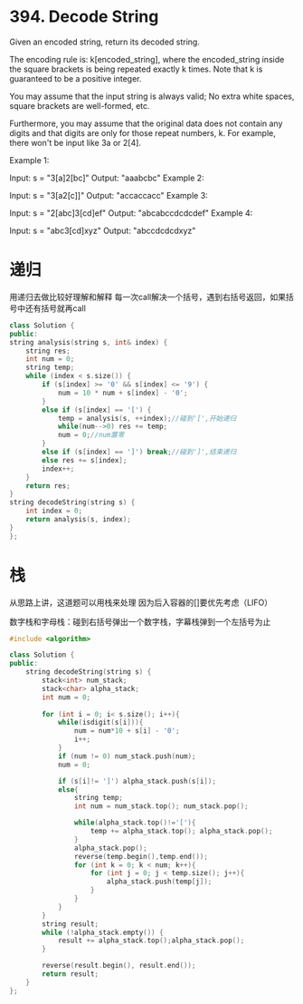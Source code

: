 # 394. Decode String
Given an encoded string, return its decoded string.

The encoding rule is: k[encoded_string], where the encoded_string inside the square brackets is being repeated exactly k times. Note that k is guaranteed to be a positive integer.

You may assume that the input string is always valid; No extra white spaces, square brackets are well-formed, etc.

Furthermore, you may assume that the original data does not contain any digits and that digits are only for those repeat numbers, k. For example, there won't be input like 3a or 2[4].

 

Example 1:

Input: s = "3[a]2[bc]"
Output: "aaabcbc"
Example 2:

Input: s = "3[a2[c]]"
Output: "accaccacc"
Example 3:

Input: s = "2[abc]3[cd]ef"
Output: "abcabccdcdcdef"
Example 4:

Input: s = "abc3[cd]xyz"
Output: "abccdcdcdxyz"

# 递归
用递归去做比较好理解和解释
每一次call解决一个括号，遇到右括号返回，如果括号中还有括号就再call

```c++
class Solution {
public:
string analysis(string s, int& index) {
    string res;
    int num = 0;
    string temp;
    while (index < s.size()) {
        if (s[index] >= '0' && s[index] <= '9') {
            num = 10 * num + s[index] - '0';
        }
        else if (s[index] == '[') {
            temp = analysis(s, ++index);//碰到'[',开始递归
            while(num-->0) res += temp;
            num = 0;//num置零
        }
        else if (s[index] == ']') break;//碰到']',结束递归
        else res += s[index];
        index++;
    }
    return res;
}
string decodeString(string s) {
    int index = 0;
    return analysis(s, index);
}
};
```

# 栈
从思路上讲，这道题可以用栈来处理
因为后入容器的[]要优先考虑（LIFO）

数字栈和字母栈：碰到右括号弹出一个数字栈，字幕栈弹到一个左括号为止

```c++
#include <algorithm>

class Solution {
public:
    string decodeString(string s) {
        stack<int> num_stack;
        stack<char> alpha_stack;
        int num = 0;
        
        for (int i = 0; i< s.size(); i++){
            while(isdigit(s[i])){
                num = num*10 + s[i] - '0';
                i++;
            }
            if (num != 0) num_stack.push(num);
            num = 0;

            if (s[i]!= ']') alpha_stack.push(s[i]);
            else{
                string temp;
                int num = num_stack.top(); num_stack.pop();

                while(alpha_stack.top()!='['){
                    temp += alpha_stack.top(); alpha_stack.pop();
                }
                alpha_stack.pop();
                reverse(temp.begin(),temp.end());
                for (int k = 0; k < num; k++){
                    for (int j = 0; j < temp.size(); j++){
                        alpha_stack.push(temp[j]);
                    }
                }
            }
        }
        string result;
        while (!alpha_stack.empty()) {
            result += alpha_stack.top();alpha_stack.pop();
        }

        reverse(result.begin(), result.end());
        return result;
    }
};
```